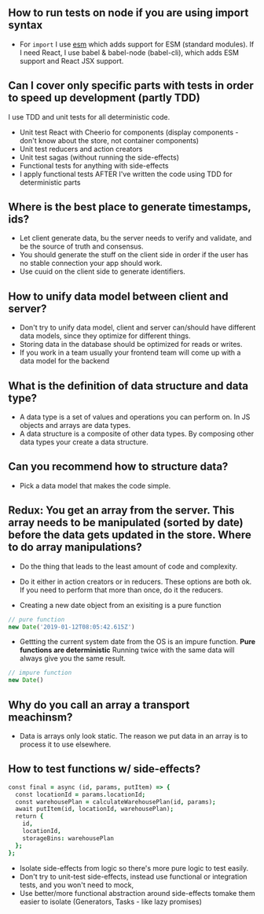 ## How to run tests on node if you are using import syntax

* For `import` I use [esm](https://github.com/standard-things/esm) which adds support for ESM (standard modules). If I need React, I use babel & babel-node (babel-cli), which adds ESM support and React JSX support.

## Can I cover only specific parts with tests in order to speed up development (partly TDD)

I use TDD and unit tests for all deterministic code.

* Unit test React with Cheerio for components (display components - don't know about the store, not container components)
* Unit test reducers and action creators
* Unit test sagas (without running the side-effects)
* Functional tests for anything with side-effects
* I apply functional tests AFTER I've written the code using TDD for deterministic parts

## Where is the best place to generate timestamps, ids?

* Let client generate data, bu the server needs to verify and validate, and be the source of truth and consensus.
* You should generate the stuff on the client side in order if the user has no stable connection your app should work.
* Use cuuid on the client side to generate identifiers.

## How to unify data model between client and server?

* Don't try to unify data model, client and server can/should have different data models, since they optimize for different things.
* Storing data in the database should be optimized for reads or writes.
* If you work in a team usually your frontend team will come up with a data model for the backend

## What is the definition of data structure and data type?

* A data type is a set of values and operations you can perform on. In JS objects and arrays are data types.
* A data structure is a composite of other data types. By composing other data types your create a data structure.

## Can you recommend how to structure data?

* Pick a data model that makes the code simple.

## Redux: You get an array from the server. This array needs to be manipulated (sorted by date) before the data gets updated in the store. Where to do array manipulations?

* Do the thing that leads to the least amount of code and complexity. 

* Do it either in action creators or in reducers. These options are both ok. If you need to perform that more than once, do it the reducers.

* Creating a new date object from an exisiting is a pure function

```js
// pure function
new Date('2019-01-12T08:05:42.615Z')
```
* Gettting the current system date from the OS is an impure function. **Pure functions are deterministic** Running twice with the same data will always give you the same result.

```js
// impure function
new Date()
```
## Why do you call an array a transport meachinsm?

* Data is arrays only look static. The reason we put data in an array is to process it to use elsewhere.

## How to test functions w/ side-effects? 

```j
const final = async (id, params, putItem) => {
  const locationId = params.locationId;
  const warehousePlan = calculateWarehousePlan(id, params);
  await putItem(id, locationId, warehousePlan);
  return {
    id,
    locationId,
    storageBins: warehousePlan
  };
};
```

* Isolate side-effects from logic so there's more pure logic to test easily.
* Don't try to unit-test side-effects, instead use functional or integration tests, and you won't need to mock,
* Use better/more functional abstraction around side-effects tomake them easier to isolate (Generators, Tasks - like lazy promises)

